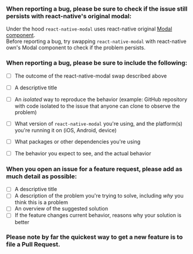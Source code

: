 ### When reporting a bug, please be sure to check if the issue still persists with react-native's original modal:
Under the hood `react-native-modal` uses react-native original [Modal component](https://facebook.github.io/react-native/docs/modal.html).  
Before reporting a bug, try swapping `react-native-modal` with react-native own's Modal component to check if the problem persists.  

### When reporting a bug, please be sure to include the following:
- [ ] The outcome of the react-native-modal swap described above
- [ ] A descriptive title
- [ ] An *isolated* way to reproduce the behavior (example: GitHub repository with code isolated to the issue that anyone can clone to observe the problem)
- [ ] What version of `react-native-modal` you're using, and the platform(s) you're running it on (iOS, Android, device)
- [ ] What packages or other dependencies you're using
- [ ] The behavior you expect to see, and the actual behavior


### When you open an issue for a feature request, please add as much detail as possible:
- [ ] A descriptive title
- [ ] A description of the problem you're trying to solve, including *why* you think this is a problem
- [ ] An overview of the suggested solution
- [ ] If the feature changes current behavior, reasons why your solution is better

### Please note by far the quickest way to get a new feature is to file a Pull Request.
